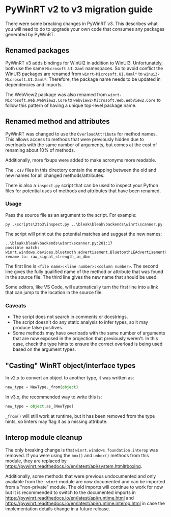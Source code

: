 # PyWinRT v2 to v3 migration guide

There were some breaking changes in PyWinRT v3. This describes what
you will need to do to upgrade your own code that consumes any packages
generated by PyWinRT.

## Renamed packages

PyWinRT v3 adds bindings for WinUI2 in addition to WinUI3. Unfortunately, both
use the same `Microsoft.UI.Xaml` namespaces. So to avoid conflict the WinUI3
packages are renamed from `winrt-Microsoft.UI.Xaml*` to `winui3-Microsoft.UI.Xaml*`.
Therefore, the package name needs to be updated in dependencies and imports.

The WebView2 package was also renamed from `winrt-Microsoft.Web.WebView2.Core`
to `webview2-Microsoft.Web.WebView2.Core` to follow this pattern of having a
unique top-level package name.

## Renamed method and attributes

PyWinRT was changed to use the `OverloadAttribute` for method names. This allows
access to methods that were previously hidden due to overloads with the same
number of arguments, but comes at the cost of renaming about 10% of methods.

Additionally, more fixups were added to make acronyms more readable.

The `.csv` files in this directory contain the mapping between the old and new
names for all changed methods/attributes.

There is also a `inspect.py` script that can be used to inspect your Python
files for potential uses of methods and attributes that have been renamed.

### Usage

Pass the source file as an argument to the script. For example:

    py .\scripts\2to3\inspect.py ..\bleak\bleak\backends\winrt\scanner.py

The script will print out the potential matches and suggest the new names:

    ..\bleak\bleak\backends\winrt\scanner.py:201:17
    possible match: winrt.windows.devices.bluetooth.advertisement.BluetoothLEAdvertisementReceivedEventArgs.raw_signal_strength_in_d_bm
    rename to: raw_signal_strength_in_dbm

The first line is `<file name>:<line number>:<column number>`. The second line
gives the fully qualified name of the method or attribute that was found in the
source file. The third line gives the new name that should be used.

Some editors, like VS Code, will automatically turn the first line into a link
that can jump to the location in the source file.

### Caveats

* The script does not search in comments or docstrings.
* The script doesn't do any static analysis to infer types, so it may produce
  false positives.
* Some methods may have overloads with the same number of arguments that are
  now exposed in the projection that previously weren't. In this case, check
  the type hints to ensure the correct overload is being used based on the
  argument types.

## "Casting" WinRT object/interface types

In v2.x to convert an object to another type, it was written as:

```python
new_type = NewType._from(object)
```
In v3.x, the recommended way to write this is:

```python
new_type = object.as_(NewType)
```

`_from()` will still work at runtime, but it has been removed from the
type hints, so linters may flag it as a missing attribute.

## Interop module cleanup

The only breaking change is that `winrt.windows.foundation.interop` was removed.
If you were using the `box()` and `unbox()` methods from this module, they are
replaced by <https://pywinrt.readthedocs.io/en/latest/api/system.html#boxing>.

Additionally, some methods that were previous undocumented and only available
from the `_winrt` module are now documented and can be imported from a
"non-private" module. The old imports will continue to work for now but it is
recommended to switch to the documented imports in
<https://pywinrt.readthedocs.io/en/latest/api/runtime.html> and
<https://pywinrt.readthedocs.io/en/latest/api/runtime.interop.html> in case the
implementation details change in a future release.
